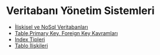 # Veritabanı Yönetim Sistemleri

- [İlişkisel ve NoSql Veritabanları](1-iliskisel-nosql-veritabanlari/)
- [Table,Primary Key, Foreign Key Kavramları](2-table-pk-fk-kavramlari/)
- [Index Tipleri](3-index-tipleri/)
- [Tablo İlişkileri](4-tablo-iliskileri/)
